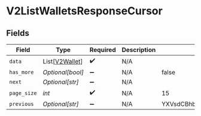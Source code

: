# V2ListWalletsResponseCursor


## Fields

| Field                                             | Type                                              | Required                                          | Description                                       | Example                                           |
| ------------------------------------------------- | ------------------------------------------------- | ------------------------------------------------- | ------------------------------------------------- | ------------------------------------------------- |
| `data`                                            | List[[V2Wallet](../../models/shared/v2wallet.md)] | :heavy_check_mark:                                | N/A                                               |                                                   |
| `has_more`                                        | *Optional[bool]*                                  | :heavy_minus_sign:                                | N/A                                               | false                                             |
| `next`                                            | *Optional[str]*                                   | :heavy_minus_sign:                                | N/A                                               |                                                   |
| `page_size`                                       | *int*                                             | :heavy_check_mark:                                | N/A                                               | 15                                                |
| `previous`                                        | *Optional[str]*                                   | :heavy_minus_sign:                                | N/A                                               | YXVsdCBhbmQgYSBtYXhpbXVtIG1heF9yZXN1bHRzLol=      |
